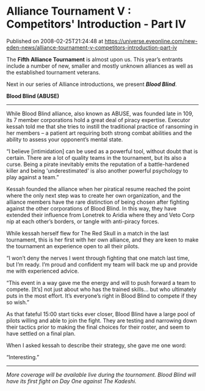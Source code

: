 # Alliance Tournament V : Competitors' Introduction - Part IV
Published on 2008-02-25T21:24:48 at https://universe.eveonline.com/new-eden-news/alliance-tournament-v-competitors-introduction-part-iv

The **Fifth Alliance Tournament** is almost upon us. This year’s entrants include a number of new, smaller and mostly unknown alliances as well as the established tournament veterans. 

Next in our series of Alliance introductions, we present **_Blood Blind_**. 

**Blood Blind (ABUSE)**

* * *

While Blood Blind alliance, also known as ABUSE, was founded late in 109, its 7 member corporations hold a great deal of piracy expertise. Executor kessah told me that she tries to instill the traditional practice of ransoming in her members – a patient art requiring both strong combat abilities and the ability to assess your opponent’s mental state. 

“I believe [intimidation] can be used as a powerful tool, without doubt that is certain. There are a lot of quality teams in the tournament, but its also a curse. Being a pirate inevitably emits the reputation of a battle-hardened killer and being 'underestimated' is also another powerful psychology to play against a team.” 

Kessah founded the alliance when her piratical resume reached the point where the only next step was to create her own organization, and the alliance members have the rare distinction of being chosen after fighting against the other corporations of Blood Blind. In this way, they have extended their influence from Lonetrek to Aridia where they and Veto Corp nip at each other’s borders, or tangle with anti-piracy forces. 

While kessah herself flew for The Red Skull in a match in the last tournament, this is her first with her own alliance, and they are keen to make the tournament an experience open to all their pilots. 

“I won’t deny the nerves I went through fighting that one match last time, but I’m ready. I’m proud and confident my team will back me up and provide me with experienced advice. 

“This event in a way gave me the energy and will to push forward a team to compete. [It’s] not just about who has the trained skills… but who ultimately puts in the most effort. It’s everyone’s right in Blood Blind to compete if they so wish.” 

As that fateful 15:00 start ticks ever closer, Blood Blind have a large pool of pilots willing and able to join the fight. They are testing and narrowing down their tactics prior to making the final choices for their roster, and seem to have settled on a final plan. 

When I asked kessah to describe their strategy, she gave me one word: 

“Interesting.” 

* * *

_More coverage will be available live during the tournament. Blood Blind will have its first fight on Day One against The Kadeshi._
